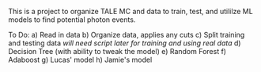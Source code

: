 This is a project to organize TALE MC and data to train,
    test, and utililze ML models to find potential photon
    events. 


To Do:
a) Read in data
b) Organize data, applies any cuts
c) Split training and testing data *will need script later for training and using real data*
d) Decision Tree (with ability to tweak the model)
e) Random Forest
f) Adaboost
g) Lucas' model
h) Jamie's model
